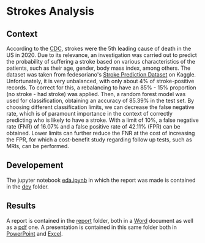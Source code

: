 # Strokes Analysis

## Context

According to the [CDC](https://www.cdc.gov/nchs/fastats/leading-causes-of-death.htm), strokes were the 5th leading cause of death in the US in 2020. Due to its relevance, an investigation was carried out to predict the probability of suffering a stroke based on various characteristics of the patients, such as their age, gender, body mass index, among others. The dataset was taken from fedesoriano's [Stroke Prediction Dataset](https://www.kaggle.com/fedesoriano/stroke-prediction-dataset) on Kaggle. Unfortunately, it is very unbalanced, with only about 4% of stroke-positive records. To correct for this, a rebalancing to have an 85% - 15% proportion (no stroke - had stroke) was applied. Then, a random forest model was used for classification, obtaining an accuracy of 85.39% in the test set. By choosing different classification limits, we can decrease the false negative rate, which is of paramount importance in the context of correctly predicting who is likely to have a stroke. With a limit of 10%, a false negative rate (FNR) of 16.07% and a false positive rate of 42.11% (FPR) can be obtained. Lower limits can further reduce the FNR at the cost of increasing the FPR, for which a cost-benefit study regarding follow up tests, such as MRIs, can be performed.


## Developement

The jupyter notebook [eda.ipynb](dev/eda.ipynb) in which the report was made is contained in the [dev](dev/) folder.

## Results

A report is contained in the [report](report/) folder, both in a [Word](report/strokes_analysis.docx) document as well as a [pdf](report/strokes_analysis.pdf) one. 
A presentation is contained in this same folder both in [PowerPoint](report/strokes_analysis.pptx) and [Excel](report/strokes_analysis.xlsx).